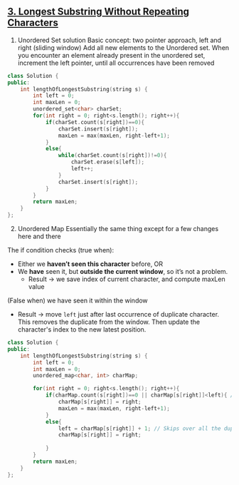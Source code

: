 ## [3. Longest Substring Without Repeating Characters](https://leetcode.com/problems/longest-substring-without-repeating-characters/)

1. Unordered Set solution
Basic concept: two pointer approach, left and right (sliding window)
Add all new elements to the Unordered set. When you encounter an element already present in the unordered set, increment the left pointer, until all occurrences have been removed
```cpp
class Solution {
public:
    int lengthOfLongestSubstring(string s) {
        int left = 0;
        int maxLen = 0;
        unordered_set<char> charSet;
        for(int right = 0; right<s.length(); right++){
            if(charSet.count(s[right])==0){
                charSet.insert(s[right]);
                maxLen = max(maxLen, right-left+1);
            }
            else{
                while(charSet.count(s[right])!=0){
                    charSet.erase(s[left]);
                    left++;
                }
                charSet.insert(s[right]);
            }
        }
        return maxLen;
    }
};
```

2. Unordered Map
Essentially the same thing except for a few changes here and there

The if condition checks (true when):
-   Either we **haven’t seen this character** before, OR
-   We **have** seen it, but **outside the current window**, so it’s not a problem.
	- Result -> we save index of current character, and compute maxLen value

(False when) we have seen it within the window
- Result -> move `left` just after last occurrence of duplicate character. This removes the duplicate from the window. Then update the character's index to the new latest position.
```cpp
class Solution {
public:
    int lengthOfLongestSubstring(string s) {
        int left = 0;
        int maxLen = 0;
        unordered_map<char, int> charMap;

        for(int right = 0; right<s.length(); right++){
            if(charMap.count(s[right])==0 || charMap[s[right]]<left){ // charMap[s[right]]<left means that the last time we saw s[right] was before the window started
                charMap[s[right]] = right;
                maxLen = max(maxLen, right-left+1);
            }
            else{  
                left = charMap[s[right]] + 1; // Skips over all the duplicate values :p 
                charMap[s[right]] = right;
                
            }
        }
        return maxLen;
    }
};
```
